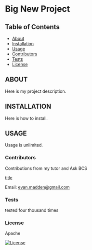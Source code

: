 # **Big New Project**

## Table of Contents
* [About](#about)
* [Installation](#install)
* [Usage](#usage)
* [Contributors](#contr)
* [Tests](#test)
* [License](#lice)

<a name="about"></a>
## ABOUT
    
Here is my project description.
    
<a name="install"></a>
## INSTALLATION
    
Here is how to install.
    
<a name="usage"></a>
## USAGE
    
Usage is unlimited.
    
<a name="contr"></a>
### Contributors
    
Contributions from my tutor and Ask BCS

[title](https://github.com/EvMad)

Email: evan.madden@gmail.com
    
<a name="test"></a>
### Tests
    
tested four thousand times
    
<a name="lice"></a>
### License
    
Apache

[![License](https://img.shields.io/badge/License-Apache%202.0-blue.svg)](https://opensource.org/licenses/Apache-2.0)